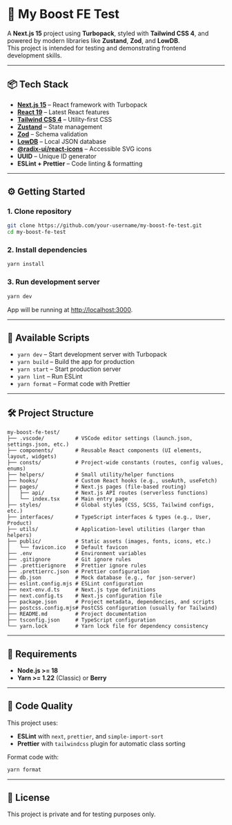 # 🚀 My Boost FE Test

A **Next.js 15** project using **Turbopack**, styled with **Tailwind CSS 4**, and powered by modern libraries like **Zustand**, **Zod**, and **LowDB**.  
This project is intended for testing and demonstrating frontend development skills.  

---

## 📦 Tech Stack

- **[Next.js 15](https://nextjs.org/)** – React framework with Turbopack  
- **[React 19](https://react.dev/)** – Latest React features  
- **[Tailwind CSS 4](https://tailwindcss.com/)** – Utility-first CSS  
- **[Zustand](https://github.com/pmndrs/zustand)** – State management  
- **[Zod](https://zod.dev/)** – Schema validation  
- **[LowDB](https://github.com/typicode/lowdb)** – Local JSON database  
- **[@radix-ui/react-icons](https://www.radix-ui.com/icons)** – Accessible SVG icons  
- **UUID** – Unique ID generator  
- **ESLint + Prettier** – Code linting & formatting  

---

## ⚙️ Getting Started

### 1. Clone repository

```bash
git clone https://github.com/your-username/my-boost-fe-test.git
cd my-boost-fe-test
```

### 2. Install dependencies

```bash
yarn install
```

### 3. Run development server

```bash
yarn dev
```

App will be running at [http://localhost:3000](http://localhost:3000).

---

## 📜 Available Scripts

- `yarn dev` – Start development server with Turbopack  
- `yarn build` – Build the app for production  
- `yarn start` – Start production server  
- `yarn lint` – Run ESLint  
- `yarn format` – Format code with Prettier  

---

## 🛠️ Project Structure

```
my-boost-fe-test/
├── .vscode/          # VSCode editor settings (launch.json, settings.json, etc.)
├── components/       # Reusable React components (UI elements, layout, widgets)
├── consts/           # Project-wide constants (routes, config values, enums)
├── helpers/          # Small utility/helper functions
├── hooks/            # Custom React hooks (e.g., useAuth, useFetch)
├── pages/            # Next.js pages (file-based routing)
│   ├── api/          # Next.js API routes (serverless functions)
│   └── index.tsx     # Main entry page
├── styles/           # Global styles (CSS, SCSS, Tailwind configs, etc.)
├── interfaces/       # TypeScript interfaces & types (e.g., User, Product)
├── utils/            # Application-level utilities (larger than helpers)
├── public/           # Static assets (images, fonts, icons, etc.)
│   └── favicon.ico   # Default favicon
├── .env              # Environment variables
├── .gitignore        # Git ignore rules
├── .prettierignore   # Prettier ignore rules
├── .prettierrc.json  # Prettier configuration
├── db.json           # Mock database (e.g., for json-server)
├── eslint.config.mjs # ESLint configuration
├── next-env.d.ts     # Next.js type definitions
├── next.config.ts    # Next.js configuration file
├── package.json      # Project metadata, dependencies, and scripts
├── postcss.config.mjs# PostCSS configuration (usually for Tailwind)
├── README.md         # Project documentation
├── tsconfig.json     # TypeScript configuration
└── yarn.lock         # Yarn lock file for dependency consistency
```

---

## 🚧 Requirements

- **Node.js >= 18**  
- **Yarn >= 1.22** (Classic) or **Berry**  

---

## 🧹 Code Quality

This project uses:

- **ESLint** with `next`, `prettier`, and `simple-import-sort`  
- **Prettier** with `tailwindcss` plugin for automatic class sorting  

Format code with:

```bash
yarn format
```

---

## 📄 License

This project is private and for testing purposes only.  
